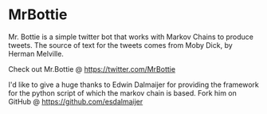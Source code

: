# MrBottie
Mr. Bottie is a simple twitter bot that works with Markov Chains to produce tweets. The source of text for the tweets comes from Moby Dick, by Herman Melville. 

Check out Mr.Bottie @ https://twitter.com/MrBottie

I'd like to give a huge thanks to Edwin Dalmaijer for providing the framework for the python script of which the markov chain is based. Fork him on GitHub @ https://github.com/esdalmaijer
